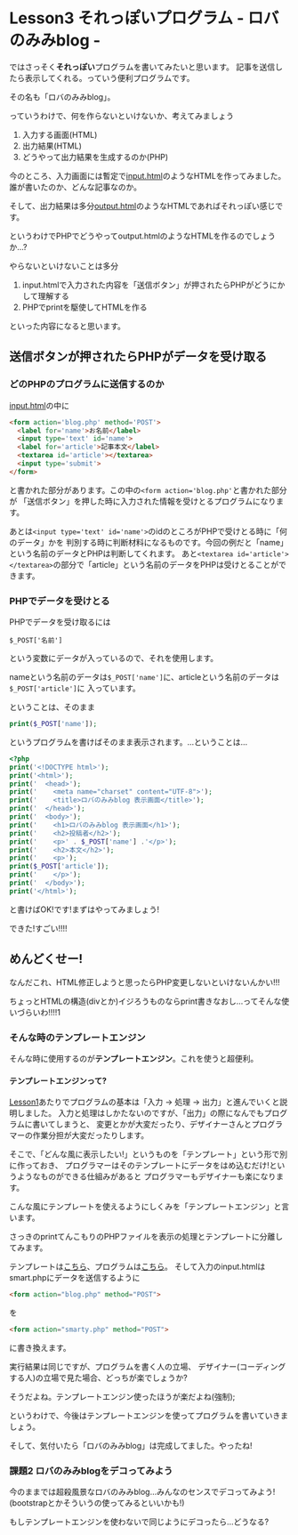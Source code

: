 Lesson3 それっぽいプログラム - ロバのみみblog -
===================================

ではさっそく**それっぽい**プログラムを書いてみたいと思います。
記事を送信したら表示してくれる。っていう便利プログラムです。

その名も「ロバのみみblog」。

っていうわけで、何を作らないといけないか、考えてみましょう

1. 入力する画面(HTML)
2. 出力結果(HTML)
3. どうやって出力結果を生成するのか(PHP)

今のところ、入力画面には暫定で[input.html](input.html)のようなHTMLを作ってみました。
誰が書いたのか、どんな記事なのか。

そして、出力結果は多分[output.html](output.html)のようなHTMLであればそれっぽい感じです。

というわけでPHPでどうやってoutput.htmlのようなHTMLを作るのでしょうか…?

やらないといけないことは多分

1. input.htmlで入力された内容を「送信ボタン」が押されたらPHPがどうにかして理解する
2. PHPでprintを駆使してHTMLを作る

といった内容になると思います。

送信ボタンが押されたらPHPがデータを受け取る
--------------------------------

### どのPHPのプログラムに送信するのか

[input.html](input.html)の中に

```html
<form action='blog.php' method='POST'>
  <label for='name'>お名前</label>
  <input type='text' id='name'>
  <label for='article'>記事本文</label>
  <textarea id='article'></textarea>
  <input type='submit'>
</form>
```

と書かれた部分があります。この中の`<form action='blog.php'`と書かれた部分が
「送信ボタン」を押した時に入力された情報を受けとるプログラムになります。

あとは`<input type='text' id='name'>`のidのところがPHPで受けとる時に「何のデータ」かを
判別する時に判断材料になるものです。今回の例だと「name」という名前のデータとPHPは判断してくれます。
あと`<textarea id='article'></textarea>`の部分で「article」という名前のデータをPHPは受けとることができます。

### PHPでデータを受けとる

PHPでデータを受け取るには

```
$_POST['名前']
```

という変数にデータが入っているので、それを使用します。

nameという名前のデータは`$_POST['name']`に、articleという名前のデータは`$_POST['article']`に
入っています。

ということは、そのまま

```php
print($_POST['name']);
```

というプログラムを書けばそのまま表示されます。…ということは…

```PHP
<?php
print('<!DOCTYPE html>');
print('<html>');
print('  <head>');
print('    <meta name="charset" content="UTF-8">');
print('    <title>ロバのみみblog 表示画面</title>');
print('  </head>');
print('  <body>');
print('    <h1>ロバのみみblog 表示画面</h1>');
print('    <h2>投稿者</h2>');
print('    <p>' . $_POST['name'] .'</p>');
print('    <h2>本文</h2>');
print('    <p>');
print($_POST['article']);
print('    </p>');
print('  </body>');
print('</html>');
```

と書けばOK!です!まずはやってみましょう!

できた!すごい!!!!

めんどくせー!
-----------------------------

なんだこれ、HTML修正しようと思ったらPHP変更しないといけないんかい!!!

ちょっとHTMLの構造(divとか)イジろうものならprint書きなおし…ってそんな使いづらいわ!!!!1

### そんな時のテンプレートエンジン

そんな時に使用するのが**テンプレートエンジン**。これを使うと超便利。

#### テンプレートエンジンって?

[Lesson1](../Lesson1/)あたりでプログラムの基本は「入力 → 処理 → 出力」と進んでいくと説明しました。
入力と処理はしかたないのですが、「出力」の際になんでもプログラムに書いてしまうと、
変更とかが大変だったり、デザイナーさんとプログラマーの作業分担が大変だったりします。

そこで、「どんな風に表示したい!」というものを「テンプレート」という形で別に作っておき、
プログラマーはそのテンプレートにデータをはめ込むだけ!というようなものができる仕組みがあると
プログラマーもデザイナーも楽になります。

こんな風にテンプレートを使えるようにしくみを「テンプレートエンジン」と言います。

さっきのprintてんこもりのPHPファイルを表示の処理とテンプレートに分離してみます。

テンプレートは[こちら](output.tpl)、プログラムは[こちら](smarty.php)。
そして入力のinput.htmlはsmart.phpにデータを送信するように

```html
<form action="blog.php" method="POST">
```
を
```html
<form action="smarty.php" method="POST">
```
に書き換えます。

実行結果は同じですが、プログラムを書く人の立場、
デザイナー(コーディングする人)の立場で見た場合、どっちが楽でしょうか?

そうだよね。テンプレートエンジン使ったほうが楽だよね(強制);

というわけで、今後はテンプレートエンジンを使ってプログラムを書いていきましょう。

そして、気付いたら「ロバのみみblog」は完成してました。やったね!

### 課題2 ロバのみみblogをデコってみよう

今のままでは超殺風景なロバのみみblog…みんなのセンスでデコってみよう!
(bootstrapとかそういうの使ってみるといいかも!)

もしテンプレートエンジンを使わないで同じようにデコったら…どうなる?
